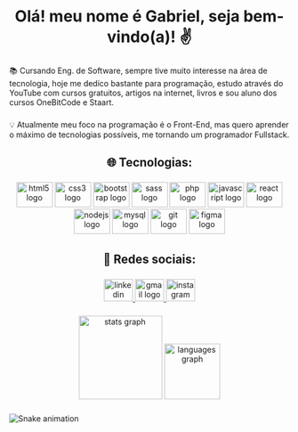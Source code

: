 <h1 align="center">Olá! meu nome é Gabriel, seja bem-vindo(a)! ✌️</h1>

###

<p align="left">📚 Cursando Eng. de Software, sempre tive muito interesse na área de tecnologia, hoje me dedico bastante para programação, estudo através do YouTube com cursos gratuitos, artigos na internet, livros e sou aluno dos cursos OneBitCode e Staart.</p>

###

<p align="left">💡 Atualmente meu foco na programação é o Front-End, mas quero aprender o máximo de tecnologias possíveis, me tornando um programador Fullstack.</p>

###

<h2 align="center">🌐 Tecnologias:</h2>

###

<div align="center">
  <img src="https://cdn.jsdelivr.net/gh/devicons/devicon/icons/html5/html5-original.svg" height="45" width="65" alt="html5 logo"  />
  <img src="https://cdn.jsdelivr.net/gh/devicons/devicon/icons/css3/css3-original.svg" height="45" width="65" alt="css3 logo"  />
  <img src="https://cdn.jsdelivr.net/gh/devicons/devicon/icons/bootstrap/bootstrap-original.svg" height="45" width="65" alt="bootstrap logo"  />
  <img src="https://cdn.jsdelivr.net/gh/devicons/devicon/icons/sass/sass-original.svg" height="45" width="65" alt="sass logo"  />
  <img src="https://cdn.jsdelivr.net/gh/devicons/devicon/icons/php/php-original.svg" height="45" width="65" alt="php logo"  />
  <img src="https://cdn.jsdelivr.net/gh/devicons/devicon/icons/javascript/javascript-original.svg" height="45" width="65" alt="javascript logo"  />
  <img src="https://cdn.jsdelivr.net/gh/devicons/devicon/icons/react/react-original.svg" height="45" width="65" alt="react logo"  />
  <img src="https://cdn.jsdelivr.net/gh/devicons/devicon/icons/nodejs/nodejs-original.svg" height="45" width="65" alt="nodejs logo"  />
  <img src="https://cdn.jsdelivr.net/gh/devicons/devicon/icons/mysql/mysql-original.svg" height="45" width="65" alt="mysql logo"  />
  <img src="https://cdn.jsdelivr.net/gh/devicons/devicon/icons/git/git-original.svg" height="45" width="65" alt="git logo"  />
  <img src="https://cdn.jsdelivr.net/gh/devicons/devicon/icons/figma/figma-original.svg" height="45" width="65" alt="figma logo"  />
</div>

###

<h2 align="center">📱 Redes sociais:</h2>

###

<div align="center">
  <a href="https://www.linkedin.com/in/gabriel-bursi/" target="_blank">
    <img src="https://raw.githubusercontent.com/maurodesouza/profile-readme-generator/master/src/assets/icons/social/linkedin/default.svg" width="52" height="40" alt="linkedin logo"  />
  </a>
  <a href="gabrielcavalarosuporte@gmail.com" target="_blank">
    <img src="https://raw.githubusercontent.com/maurodesouza/profile-readme-generator/master/src/assets/icons/social/gmail/default.svg" width="52" height="40" alt="gmail logo"  />
  </a>
  <a href="https://www.instagram.com/gabriel.bursi/" target="_blank">
    <img src="https://raw.githubusercontent.com/maurodesouza/profile-readme-generator/master/src/assets/icons/social/instagram/default.svg" width="52" height="40" alt="instagram logo"  />
  </a>
</div>

###

<div align="center">
  <img src="https://github-readme-stats.vercel.app/api?hide_title=true&hide_rank=false&show_icons=true&include_all_commits=true&count_private=true&disable_animations=false&theme=github_dark&locale=pt-br&hide_border=true&username=GabrielBursi" height="150" alt="stats graph"  />
  <img src="https://github-readme-stats.vercel.app/api/top-langs?locale=pt-br&hide_title=true&layout=compact&card_width=320&langs_count=5&theme=github_dark&hide_border=true&username=GabrielBursi" height="100" alt="languages graph"  />
</div>

###

<img src="https://raw.githubusercontent.com/GabrielBursi/GabrielBursi/blob/output/snake.svg" alt="Snake animation" />
